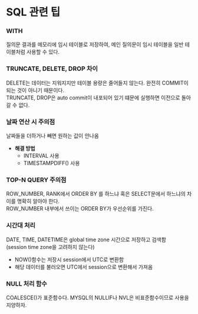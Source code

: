 # SQL 관련 팁

### WITH
질의문 결과를 메모리에 임시 테이블로 저장하여, 메인 질의문이 임시 테이블을 일반 테이블처럼 사용할 수 있다.

### TRUNCATE, DELETE, DROP 차이
DELETE는 데이터는 지워지지만 테이블 용량은 줄어들지 않는다. 완전히 COMMIT이 되는 것이 아니기 때문이다.  
TRUNCATE, DROP은 auto commit이 내포되어 있기 떄문에 실행하면 이전으로 돌아갈 수 없다.  

### 날짜 연산 시 주의점
날짜들을 더하거나 빼면 원하는 값이 안나옴  
- **해결 방법**
  - INTERVAL 사용
  - TIMESTAMPDIFF() 사용


### TOP-N QUERY 주의점
ROW_NUMBER, RANK에서 ORDER BY 를 하느냐 혹은 SELECT문에서 하느냐의 차이를 명확히 알아야 한다.  
ROW_NUMBER 내부에서 쓰이는 ORDER BY가 우선순위를 가진다.  

### 시간대 처리
DATE, TIME, DATETIME은 global time zone 시간으로 저장하고 검색함  
(session time zone을 고려하지 않는다)

- NOW()함수는 저장시 session에서 UTC로 변환함
- 해당 데이터를 불러오면 UTC에서 session으로 변환해서 가져옴

### NULL 처리 함수
COALESCE()가 표준함수다. MYSQL의 NULLIF나 NVL은 비표준함수이므로 사용을 지양하자.

